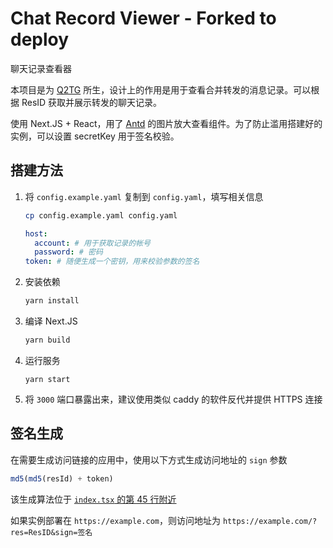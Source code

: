 # Chat Record Viewer - Forked to deploy

聊天记录查看器

本项目是为 [Q2TG](https://github.com/Clansty/Q2TG) 所生，设计上的作用是用于查看合并转发的消息记录。可以根据 ResID 获取并展示转发的聊天记录。

使用 Next.JS + React，用了 [Antd](https://ant.design/) 的图片放大查看组件。为了防止滥用搭建好的实例，可以设置 secretKey 用于签名校验。

## 搭建方法

1. 将 `config.example.yaml` 复制到 `config.yaml`，填写相关信息

   ```bash
   cp config.example.yaml config.yaml
   ```

   ```yaml
   host:
     account: # 用于获取记录的帐号
     password: # 密码
   token: # 随便生成一个密钥，用来校验参数的签名
   ```

2. 安装依赖

   ```bash
   yarn install
   ```

3. 编译 Next.JS

   ```bash
   yarn build
   ```

4. 运行服务

   ```
   yarn start
   ```

5. 将 `3000` 端口暴露出来，建议使用类似 caddy 的软件反代并提供 HTTPS 连接

## 签名生成

在需要生成访问链接的应用中，使用以下方式生成访问地址的 `sign` 参数

```js
md5(md5(resId) + token)
```

该生成算法位于 [`index.tsx` 的第 45 行附近](./pages/index.tsx#L45)

如果实例部署在 `https://example.com`，则访问地址为 `https://example.com/?res=ResID&sign=签名`

